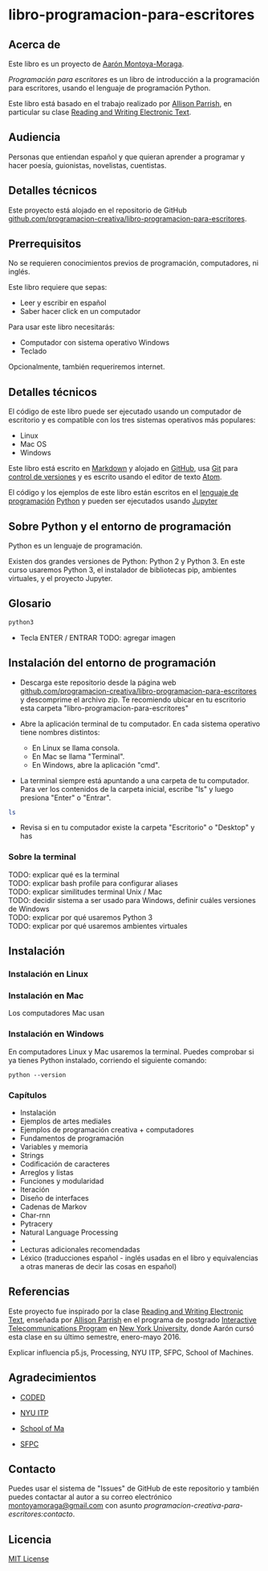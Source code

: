 # libro-programacion-para-escritores

## Acerca de

Este libro es un proyecto de [Aarón Montoya-Moraga](http://montoyamoraga.io/).

*Programación para escritores* es un libro de introducción a la programación para escritores, usando el lenguaje de programación Python.

Este libro está basado en el trabajo realizado por [Allison Parrish](https://www.decontextualize.com/), en particular su clase [Reading and Writing Electronic Text](http://rwet.decontextualize.com/).

## Audiencia

Personas que entiendan español y que quieran aprender a programar y hacer poesía, guionistas, novelistas, cuentistas.

## Detalles técnicos

Este proyecto está alojado en el repositorio de GitHub [github.com/programacion-creativa/libro-programacion-para-escritores](https://github.com/programacion-creativa/libro-programacion-para-escritores).


## Prerrequisitos

No se requieren conocimientos previos de programación, computadores, ni inglés.

Este libro requiere que sepas:
* Leer y escribir en español
* Saber hacer click en un computador

Para usar este libro necesitarás:
* Computador con sistema operativo Windows
* Teclado

Opcionalmente, también requeriremos internet.

## Detalles técnicos

El código de este libro puede ser ejecutado usando un computador de escritorio y es compatible con los tres sistemas operativos más populares:

* Linux
* Mac OS
* Windows

Este libro está escrito en [Markdown](https://es.wikipedia.org/wiki/Markdown) y alojado en [GitHub](https://es.wikipedia.org/wiki/GitHub), usa [Git](https://es.wikipedia.org/wiki/Git) para [control de versiones](https://es.wikipedia.org/wiki/Control_de_versiones) y es escrito usando el editor de texto [Atom](https://atom.io/).

El código y los ejemplos de este libro están escritos en el [lenguaje de programación](https://es.wikipedia.org/wiki/Lenguaje_de_programaci%C3%B3n) [Python](https://es.wikipedia.org/wiki/Python) y pueden ser ejecutados usando [Jupyter](https://en.wikipedia.org/wiki/Project_Jupyter)

## Sobre Python y el entorno de programación

Python es un lenguaje de programación.

Existen dos grandes versiones de Python: Python 2 y Python 3. En este curso usaremos Python 3, el instalador de bibliotecas pip, ambientes virtuales, y el proyecto Jupyter.

## Glosario


```bash
python3
```

* Tecla ENTER / ENTRAR
TODO: agregar imagen


## Instalación del entorno de programación

* Descarga este repositorio desde la página web [github.com/programacion-creativa/libro-programacion-para-escritores](https://github.com/programacion-creativa/libro-programacion-para-escritores) y descomprime el archivo zip. Te recomiendo ubicar en tu escritorio esta carpeta "libro-programacion-para-escritores"

* Abre la aplicación terminal de tu computador. En cada sistema operativo tiene nombres distintos:
  * En Linux se llama consola.
  * En Mac se llama "Terminal".
  * En Windows, abre la aplicación "cmd".

* La terminal siempre está apuntando a una carpeta de tu computador. Para ver los contenidos de la carpeta inicial,  escribe "ls" y luego presiona "Enter" o "Entrar".

```bash
ls
```

* Revisa si en tu computador existe la carpeta "Escritorio" o "Desktop" y has






### Sobre la terminal


TODO: explicar qué es la terminal  
TODO: explicar bash profile para configurar aliases  
TODO: explicar similitudes terminal Unix / Mac  
TODO: decidir sistema a ser usado para Windows, definir cuáles versiones de Windows  
TODO: explicar por qué usaremos Python 3  
TODO: explicar por qué usaremos ambientes virtuales  



## Instalación

### Instalación en Linux

### Instalación en Mac

Los computadores Mac usan

### Instalación en Windows

En computadores Linux y Mac usaremos la terminal. Puedes comprobar si ya tienes Python instalado, corriendo el siguiente comando:

```
python --version
```

### Capítulos

* Instalación
* Ejemplos de artes mediales
* Ejemplos de programación creativa + computadores
* Fundamentos de programación
* Variables y memoria
* Strings
* Codificación de caracteres
* Arreglos y listas
* Funciones y modularidad
* Iteración
* Diseño de interfaces
* Cadenas de Markov
* Char-rnn
* Pytracery
* Natural Language Processing
*
* Lecturas adicionales recomendadas
* Léxico (traducciones español - inglés usadas en el libro y equivalencias a otras maneras de decir las cosas en español)



## Referencias

Este proyecto fue inspirado por la clase [Reading and Writing Electronic Text](http://rwet.decontextualize.com/), enseñada por [Allison Parrish](https://www.decontextualize.com/) en el programa de postgrado [Interactive Telecommunications Program](https://tisch.nyu.edu/itp) en [New York University](https://www.nyu.edu/), donde Aarón cursó esta clase en su último semestre, enero-mayo 2016.

Explicar influencia p5.js, Processing, NYU ITP, SFPC, School of Machines.

## Agradecimientos

* [CODED](https://tisch.nyu.edu/itp)

* [NYU ITP](https://tisch.nyu.edu/itp)

* [School of Ma](http://schoolofma.org/)

* [SFPC](http://sfpc.io/)


## Contacto

Puedes usar el sistema de "Issues" de GitHub de este repositorio y también puedes contactar al autor a su correo electrónico montoyamoraga@gmail.com con asunto *programacion-creativa-para-escritores:contacto*.

## Licencia

[MIT License](LICENSE)
